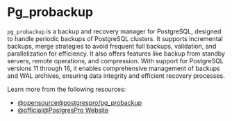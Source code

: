 # Pg_probackup

`pg_probackup` is a backup and recovery manager for PostgreSQL, designed to handle periodic backups of PostgreSQL clusters. It supports incremental backups, merge strategies to avoid frequent full backups, validation, and parallelization for efficiency. It also offers features like backup from standby servers, remote operations, and compression. With support for PostgreSQL versions 11 through 16, it enables comprehensive management of backups and WAL archives, ensuring data integrity and efficient recovery processes.

Learn more from the following resources:

- [@opensource@postgrespro/pg_probackup](https://github.com/postgrespro/pg_probackup)
- [@official@PostgresPro Website](https://postgrespro.com/products/extensions/pg_probackup)